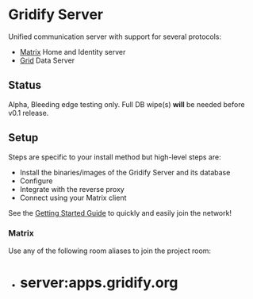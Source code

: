 # Gridify Server

Unified communication server with support for several protocols:

- [Matrix](https://spec.matrix.org/unstable/) Home and Identity server
- [Grid](https://gitlab.com/thegridprotocol/home) Data Server

## Status

Alpha, Bleeding edge testing only. Full DB wipe(s) **will** be needed before v0.1 release.

## Setup

Steps are specific to your install method but high-level steps are:

- Install the binaries/images of the Gridify Server and its database
- Configure
- Integrate with the reverse proxy
- Connect using your Matrix client

See the [Getting Started Guide](docs/getting-started.md) to quickly and easily join the network!

### Matrix
Use any of the following room aliases to join the project room:

- # server:apps.gridify.org
